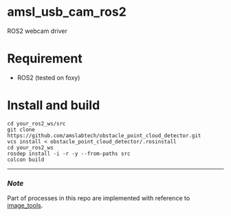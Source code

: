 # amsl_usb_cam_ros2
ROS2 webcam driver

# Requirement

- ROS2 (tested on foxy) 

# Install and build
```
cd your_ros2_ws/src
git clone https://github.com/amslabtech/obstacle_point_cloud_detector.git
vcs install < obstacle_point_cloud_detector/.rosinstall 
cd your_ros2_ws
rosdep install -i -r -y --from-paths src
colcon build 
```

---
### *Note* 
Part of processes in this repo are implemented with reference to [image_tools](https://github.com/ros2/demos/tree/foxy/image_tools).
